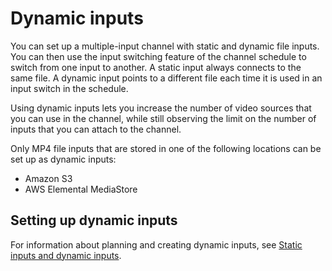 # Dynamic inputs<a name="dynamic-inputs"></a>

You can set up a multiple\-input channel with static and dynamic file inputs\. You can then use the input switching feature of the channel schedule to switch from one input to another\. A static input always connects to the same file\. A dynamic input points to a different file each time it is used in an input switch in the schedule\. 

Using dynamic inputs lets you increase the number of video sources that you can use in the channel, while still observing the limit on the number of inputs that you can attach to the channel\.

Only MP4 file inputs that are stored in one of the following locations can be set up as dynamic inputs:
+ Amazon S3
+ AWS Elemental MediaStore

## Setting up dynamic inputs<a name="setup-dynamic-inputs"></a>

 For information about planning and creating dynamic inputs, see [Static inputs and dynamic inputs](how-dynamic-inputs-work.md)\. 